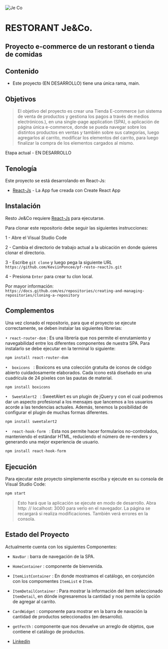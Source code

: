 ![Je Co](https://user-images.githubusercontent.com/83381101/141214316-46383b24-673b-453e-9285-522de0787d88.jpg)

# RESTORANT Je&Co.
## Proyecto e-commerce de un restorant o tienda de comidas

## Contenido
- Este proyecto (EN DESARROLLO) tiene una única rama, main.

## Objetivos

> El objetivo del proyecto es crear una Tienda  E-commerce  (un sistema de venta de productos
>y gestiona los pagos a través de medios electrónicos.), en una single-page application (SPA), o
>aplicación de página única e-commerce, donde se pueda navegar sobre los distintos productos
>en ventas y también sobre sus categorías, luego agregarlos al carrito, modificar los elementos
>del carrito, para luego finalizar la compra de los elementos cargados al mismo.

Etapa actual - EN DESARROLLO

## Tenología

Este proyecto se está desarrolando en React-Js:

- [React-Js](https://create-react-app.dev/) - La App fue creada con Create React App

## Instalación

Resto Je&Co requiere [React-Js](https://create-react-app.dev/) para ejecutarse.

Para clonar este repositorio debe seguir las siguientes instrucciones:

1 - Abre el Visual Studio Code

2 - Cambia el directorio de trabajo actual a la ubicación en donde quieres clonar el directorio.

3 - Escribe `git clone` y luego pega la siguiente URL 
`https://github.com/KeviinPoncee/pf-resto-reactJs.git`

4 - Presiona `Enter` para crear tu clon local.

Por mayor información: `https://docs.github.com/es/repositories/creating-and-managing-repositories/cloning-a-repository`

## Complementos

Una vez clonado el repositorio, para que el proyecto se ejecute correctamente, se deben instalar las siguientes librerias:

`• react-router-dom`  : Es una librería que nos permite el enrutamiento y navegabilidad entre los diferentes componentes de nuestra SPA. Para instalarlo se debe ejecutar en la terminal lo siguiente:

```sh
npm install react-router-dom
```

`•	boxicons `  : Boxicons es una colección gratuita de iconos de código abierto cuidadosamente elaborados. Cada icono está diseñado en una cuadrícula de 24 píxeles con las pautas de material.
```sh
npm install boxicons
```

`•	SweetAlert2 `  : SweetAlert es un plugin de jQuery y con el cual podremos dar un aspecto profesional a los mensajes que lancemos a los usuarios acorde a las tendencias actuales. Además, tenemos la posibilidad de configurar el plugin de muchas formas diferentes.

```sh
npm install sweetalert2
```

`•	react-hook-form `  : Esta nos permite hacer formularios no-controlados, manteniendo el estándar HTML, reduciendo el número de re-renders y generando una mejor experiencia de usuario.

```sh
npm install react-hook-form
```

## Ejecución

Para ejecutar este proyecto simplemente escriba y ejecute en su consola de Visual Studio Code:

```sh
npm start
```
>Esto hará que la aplicación se ejecute en modo de desarrollo.
>Abra http: // localhost: 3000 para verlo en el navegador.
>La página se recargará si realiza modificaciones. También verá errores en la consola.

## Estado del Proyecto

Actualmente cuenta con los siguientes Componentes: 
- `NavBar` : barra de navegación de la SPA.
- `HomeContainer` : componente de bienvenida.
- `ItemListContainer` : En donde mostramos el catálogo, en conjunción con los compomentes `ItemList` e `Item`.
- `ItemDetailContainer` : Para mostrar la información del item seleccionado `ItemDetail`, en  dónde ingresaremos la cantidad y nos permite la opción de agregar al carrito.
- `CardWidget` : componente para mostrar en la barra de navación la cantidad de productos seleccionados (en desarrollo).
- `getFecth` : componente que nos devuelve un arreglo de objetos, que contiene el catálogo de productos.

- [Linkedin](https://www.linkedin.com/in/keviin-poncee/)